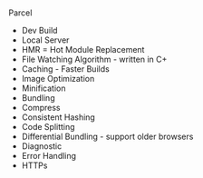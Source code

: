 #
Parcel
- Dev Build
- Local Server
- HMR = Hot Module Replacement
- File Watching Algorithm - written in C+
- Caching - Faster Builds
- Image Optimization
- Minification
- Bundling
- Compress
- Consistent Hashing
- Code Splitting
- Differential Bundling - support older browsers
- Diagnostic
- Error Handling
- HTTPs